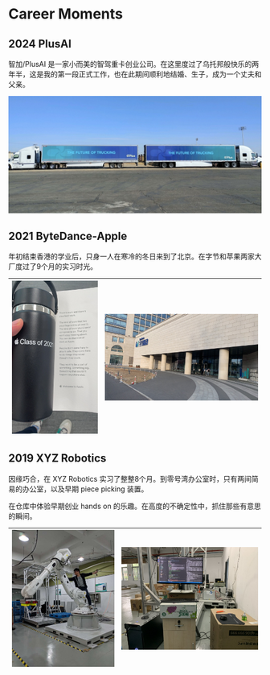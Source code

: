 # Career Moments

## 2024 PlusAI
智加/PlusAI 是一家小而美的智驾重卡创业公司。在这里度过了乌托邦般快乐的两年半，这是我的第一段正式工作，也在此期间顺利地结婚、生子，成为一个丈夫和父亲。

![PlusAI](/pics/2023_plus_trucks.jpeg)


## 2021 ByteDance-Apple

年初结束香港的学业后，只身一人在寒冷的冬日来到了北京。在字节和苹果两家大厂度过了9个月的实习时光。

| ![Apple](/pics/2021_apple.jpeg) | ![ByteDance](/pics/2021_byte_dance.jpeg) |
| ------------------------------------------------------------ | ------------------------------------------------------------ |


## 2019 XYZ Robotics

因缘巧合，在 XYZ Robotics 实习了整整8个月。到零号湾办公室时，只有两间简易的办公室，以及早期 piece picking 装置。

在仓库中体验早期创业 hands on 的乐趣。在高度的不确定性中，抓住那些有意思的瞬间。

| ![XYZ](/pics/2019_xyz_robot.jpeg) | ![XYZ](/pics/2019_xyz.jpeg) |
| ------------------------------------------------------------ | ------------------------------------------------------------ |

